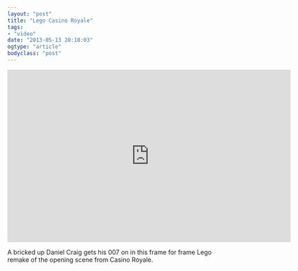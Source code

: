 ```yaml
---
layout: "post"
title: "Lego Casino Royale"
tags: 
- "video"
date: "2013-05-13 20:18:03"
ogtype: "article"
bodyclass: "post"
---
```


<span class="embed-youtube" style="text-align:center; display: block;"><iframe allowfullscreen="true" class="youtube-player" frameborder="0" height="390" src="http://www.youtube.com/embed/hQh4hMnxdak?version=3&rel=1&fs=1&showsearch=0&showinfo=1&iv_load_policy=1&wmode=transparent" type="text/html" width="640"></iframe></span>

A bricked up Daniel Craig gets his 007 on in this frame for frame Lego remake of the opening scene from Casino Royale.